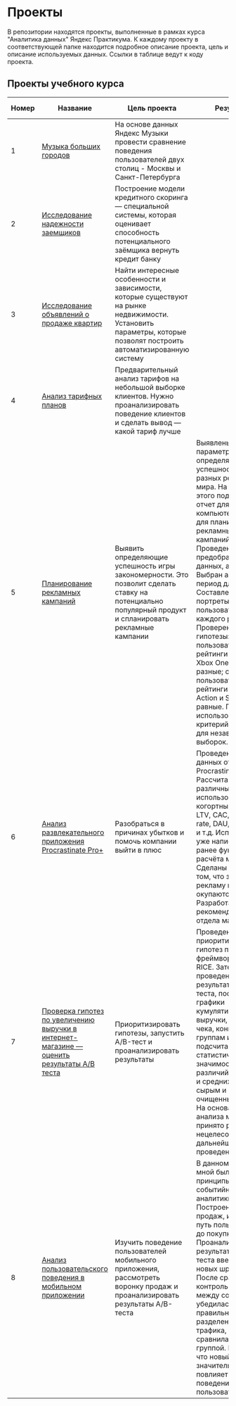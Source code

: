 # Проекты
В репозитории находятся проекты, выполненные в рамках курса "Аналитика данных" Яндекс Практикума. К каждому проекту в соответствующей папке находится подробное описание проекта, цель и описание используемых данных.
Ссылки в таблице ведут к коду проекта.

## Проекты учебного курса
| Номер         | Название                | Цель проекта          | Результат          | Навыки и инструменты |
| ------------- | ----------------------- | --------------------- | ------------------ |--------------------- |
| 1             | [Музыка больших городов](https://github.com/kseenik/AnalyticsProjects/blob/main/1.%20big_cities_music/big_cities_music.ipynb)  | На основе данных Яндекс Музыки провести сравнение поведения пользователей двух столиц - Москвы и Санкт-Петербурга | | pandas |
| 2             | [Исследование надежности заемщиков](https://github.com/kseenik/AnalyticsProjects/blob/main/2.%20reliability_of_borrowers/reliability_of_borrowers.ipynb) | Построение модели кредитного скоринга — специальной системы, которая оценивает способность потенциального заёмщика вернуть кредит банку | | pandas |
| 3             | [Исследование объявлений о продаже квартир](https://github.com/kseenik/AnalyticsProjects/blob/main/3.%20property_market/property_market.ipynb) | Найти интересные особенности и зависимости, которые существуют на рынке недвижимости. Установить параметры, которые позволят построить автоматизированную систему | | pandas |
| 4             | [Анализ тарифных планов](https://github.com/kseenik/AnalyticsProjects/blob/main/4.%20analysis_of_tariffs/analysis_of_tariffs.ipynb) | Предварительный анализ тарифов на небольшой выборке клиентов. Нужно проанализировать поведение клиентов и сделать вывод — какой тариф лучше |  |pandas, numpy |
| 5             | [Планирование рекламных кампаний](https://github.com/kseenik/AnalyticsProjects/blob/main/5.%20advertising_campaigns/advertising_campaigns.ipynb) | Выявить определяющие успешность игры закономерности. Это позволит сделать ставку на потенциально популярный продукт и спланировать рекламные кампании | Выявлены параметры, определяющие успешность игры в разных регионах мира. На основании этого подготовлен отчет для магазина компьютерных игр для планирования рекламных кампаний. Проведена предобработка данных, анализ. Выбран актуальный период для анализа. Составлены портреты пользователей каждого региона. Проверены гипотезы: средние пользовательские рейтинги платформ Xbox One и PC разные; средние пользовательские рейтинги жанров Action и Sports равные. При анализе использован критерий Стьюдента для независимых выборок. |pandas, seaborn, matplotlib, scipy, предобработка данных, исследовательский анализ данных, описательная статистика, проверка статистических гипоте |
| 6             | [Анализ развлекательного приложения Procrastinate Pro+](https://github.com/kseenik/AnalyticsProjects/blob/main/6.%20analyze_business_performance/analyze_business_performance.ipynb) | Разобраться в причинах убытков и помочь компании выйти в плюс | Проведен анализ данных от ProcrastinatePRO+. Рассчитаны различные метрики, использован когортный анализ: LTV, CAC, Retention rate, DAU, WAU, MAU и т.д. Использованы уже написанные ранее функции расчёта метрик. Сделаны выводы о том, что затраты на рекламу не окупаются. Разработаны рекомендации для отдела маркетинга. |pandas, seaborn, numpy, matplotlib, когортный анализ, юнит-экономика, продуктовые метрики |
| 7             | [Проверка гипотез по увеличению выручки в интернет-магазине — оценить результаты A/B теста](https://github.com/kseenik/AnalyticsProjects/blob/main/7.%20business_solutions/business_solutions.ipynb) | Приоритизировать гипотезы, запустить A/B-тест и проанализировать результаты | Проведена приоритизация гипотез по фреймворкам ICE и RICE. Затем проведен анализ результатов A/B-теста, построены графики кумулятивной выручки, среднего чека, конверсии по группам и подсчитана статистическая значимость различий конверсий и средних чеков по сырым и очищенным данным. На основании анализа мной было принято решение о нецелесообразности дальнейшего проведения теста.| pandas, numpy, matplotlib, scipy, A/B-тестирование, проверка статистических гипотез|
| 8             | [Анализ пользовательского поведения в мобильном приложении](https://github.com/kseenik/AnalyticsProjects/blob/main/8.%20user_behavior/user_behavior.ipynb) | Изучить поведение пользователей мобильного приложения, рассмотреть воронку продаж и проанализировать результаты A/B-теста | В данном проекте мной были изучены принципы событийной аналитики. Построена воронка продаж, исследован путь пользователей до покупки. Проанализированы результаты A/B-теста введения новых шрифтов. После сравнения 2 контрольных группы между собой, я убедилась в правильном разделении трафика, а затем сравнила с тестовой группой. Выявлено, что новый шрифт значительно не повлияет на поведение пользователей. | pandas, numpy, seaborn, matplotlib, scipy, math  A/B-тестирование, событийная аналитика продуктовые метрик, проверка статистических гипотез, визуализация данных|
